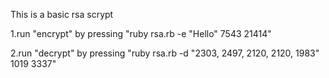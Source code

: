 This is a basic rsa scrypt


1.run "encrypt" by pressing "ruby rsa.rb -e "Hello" 7543 21414"

2.run "decrypt" by pressing "ruby rsa.rb -d  "2303, 2497, 2120, 2120, 1983" 1019 3337"
